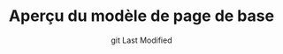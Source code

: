 ---
title: Aperçu du modèle de page de base
layout: 'layouts/page-templates-preview.njk'
translationKey: 'basicPagePreview'
date: "git Last Modified"
previewFile: basic-page-template.njk
---